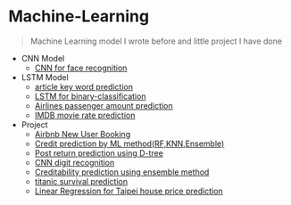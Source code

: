 # Machine-Learning
> Machine Learning model I wrote before and little project I have done
* CNN Model
  * [CNN for face recognition](https://github.com/h30306/Machine-Learning/tree/master/CNN)
* LSTM Model
  * [article key word prediction](https://github.com/h30306/Machine-Learning/blob/master/LSTM/IF.Lab關鍵字預測模組.ipynb)
  * [LSTM for binary-classification](https://github.com/h30306/Machine-Learning/blob/master/LSTM/LSTM_Binary.py)
  * [Airlines passenger amount prediction](https://github.com/h30306/Machine-Learning/blob/master/LSTM/airline.ipynb)
  * [IMDB movie rate prediction](https://github.com/h30306/Machine-Learning/blob/master/LSTM/imdb_lstm.ipynb)
* Project
  * [Airbnb New User Booking](https://github.com/h30306/Machine-Learning/blob/master/ML_project/Airbnb.ipynb)
  * [Credit prediction by ML method(RF,KNN,Ensemble)](https://github.com/h30306/Machine-Learning/blob/master/ML_project/KNN.ipynb)
  * [Post return prediction using D-tree](https://github.com/h30306/Machine-Learning/blob/master/ML_project/d-tree.ipynb)
  * [CNN digit recognition](https://github.com/h30306/Machine-Learning/blob/master/ML_project/digit%20recognition%20.ipynb)
  * [Creditability prediction using ensemble method](https://github.com/h30306/Machine-Learning/blob/master/ML_project/sklearn.ipynb)
  * [titanic survival prediction](https://github.com/h30306/Machine-Learning/blob/master/ML_project/titanic.ipynb)
  * [Linear Regression for Taipei house price prediction](https://github.com/h30306/Machine-Learning/blob/master/ML_project/線性迴歸預測房價%20台北市.ipynb)
